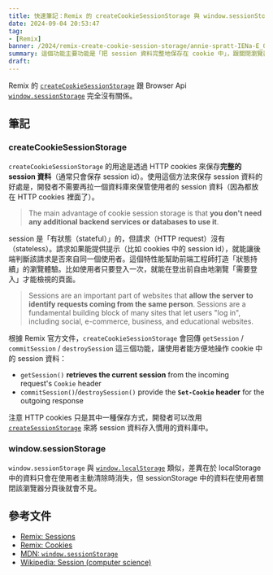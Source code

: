 ```yaml
---
title: 快速筆記：Remix 的 createCookieSessionStorage 與 window.sessionStorage 毫無關係
date: 2024-09-04 20:53:47
tag:
- [Remix]
banner: /2024/remix-create-cookie-session-storage/annie-spratt-IENa-E_0nro-unsplash.jpg
summary: 這個功能主要功能是「把 session 資料完整地保存在 cookie 中」，跟關閉瀏覽器分頁後就消失的 window.sessionStorage 沒有任何關係。
draft: 
---
```


Remix 的 [`createCookieSessionStorage`](https://remix.run/docs/en/main/utils/sessions#createcookiesessionstorage) 跟 Browser Api [`window.sessionStorage`](https://developer.mozilla.org/en-US/docs/Web/API/Window/sessionStorage) 完全沒有關係。

## 筆記

### createCookieSessionStorage

`createCookieSessionStorage` 的用途是透過 HTTP cookies 來保存**完整的 session 資料**（通常只會保存 session id）。使用這個方法來保存 session 資料的好處是，開發者不需要再拉一個資料庫來保管使用者的 session 資料（因為都放在 HTTP cookies 裡面了）。

> The main advantage of cookie session storage is that **you don't need any additional backend services or databases to use it**.

session 是「有狀態（stateful）」的，但請求（HTTP request）沒有（stateless）。請求如果能提供提示（比如 cookies 中的 session id），就能讓後端判斷該請求是否來自同一個使用者。這個特性能幫助前端工程師打造「狀態持續」的瀏覽體驗。比如使用者只要登入一次，就能在登出前自由地瀏覽「需要登入」才能檢視的頁面。

> Sessions are an important part of websites that **allow the server to identify requests coming from the same person**. Sessions are a fundamental building block of many sites that let users "log in", including social, e-commerce, business, and educational websites.

根據 Remix 官方文件，`createCookieSessionStorage` 會回傳 `getSession` / `commitSession` / `destroySession` 這三個功能，讓使用者能方便地操作 cookie 中的 session 資料：

- `getSession()` **retrieves the current session** from the incoming request's `Cookie` header
- `commitSession()`/`destroySession()` provide the **`Set-Cookie` header** for the outgoing response

注意 HTTP cookies 只是其中一種保存方式，開發者可以改用 [`createSessionStorage`](https://remix.run/docs/en/main/utils/sessions#createsessionstorage) 來將 session 資料存入慣用的資料庫中。

### window.sessionStorage

`window.sessionStorage` 與 [`window.localStorage`](https://developer.mozilla.org/en-US/docs/Web/API/Window/localStorage) 類似，差異在於 localStorage 中的資料只會在使用者主動清除時消失，但 sessionStorage 中的資料在使用者關閉該瀏覽器分頁後就會不見。

## 參考文件

- [Remix: Sessions](https://remix.run/docs/en/main/utils/sessions)
- [Remix: Cookies](https://remix.run/docs/en/main/utils/cookies)
- [MDN: `window.sessionStorage`](https://developer.mozilla.org/en-US/docs/Web/API/Window/sessionStorage)
- [Wikipedia: Session (computer science)](https://en.wikipedia.org/wiki/Session_(computer_science))
